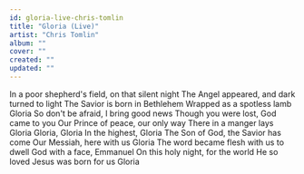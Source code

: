 ```yaml
---
id: gloria-live-chris-tomlin
title: "Gloria (Live)"
artist: "Chris Tomlin"
album: ""
cover: ""
created: ""
updated: ""
---
```


In a poor shepherd's field, on that silent night
The Angel appeared, and dark turned to light
The Savior is born in Bethlehem
Wrapped as a spotless lamb
Gloria
So don't be afraid, I bring good news
Though you were lost, God came to you
Our Prince of peace, our only way
There in a manger lays
Gloria
Gloria, Gloria
In the highest, Gloria
The Son of God, the Savior has come
Our Messiah, here with us
Gloria
The word became flesh with us to dwell
God with a face, Emmanuel
On this holy night, for the world Hе so loved
Jesus was born for us
Gloria